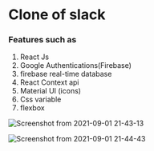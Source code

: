 # Clone of slack

### Features such as
1. React Js
2. Google Authentications(Firebase)
3. firebase real-time database
4. React Context api
5. Material UI (icons)
6. Css variable
7. flexbox


![Screenshot from 2021-09-01 21-43-13](https://user-images.githubusercontent.com/59832889/131706618-6dad8f01-7fbf-4ebc-8eee-05e1a700871f.png)



![Screenshot from 2021-09-01 21-44-43](https://user-images.githubusercontent.com/59832889/131706690-1a40ac99-288f-49f8-bd99-8bb8c9ab6899.png)

